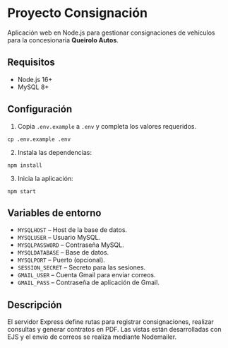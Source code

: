# Proyecto Consignación

Aplicación web en Node.js para gestionar consignaciones de vehículos para la concesionaria **Queirolo Autos**.

## Requisitos
- Node.js 16+
- MySQL 8+

## Configuración
1. Copia `.env.example` a `.env` y completa los valores requeridos.

```
cp .env.example .env
```

2. Instala las dependencias:

```
npm install
```

3. Inicia la aplicación:

```
npm start
```

## Variables de entorno
- `MYSQLHOST` – Host de la base de datos.
- `MYSQLUSER` – Usuario MySQL.
- `MYSQLPASSWORD` – Contraseña MySQL.
- `MYSQLDATABASE` – Base de datos.
- `MYSQLPORT` – Puerto (opcional).
- `SESSION_SECRET` – Secreto para las sesiones.
- `GMAIL_USER` – Cuenta Gmail para enviar correos.
- `GMAIL_PASS` – Contraseña de aplicación de Gmail.

## Descripción
El servidor Express define rutas para registrar consignaciones, realizar
consultas y generar contratos en PDF. Las vistas están desarrolladas con
EJS y el envío de correos se realiza mediante Nodemailer.
